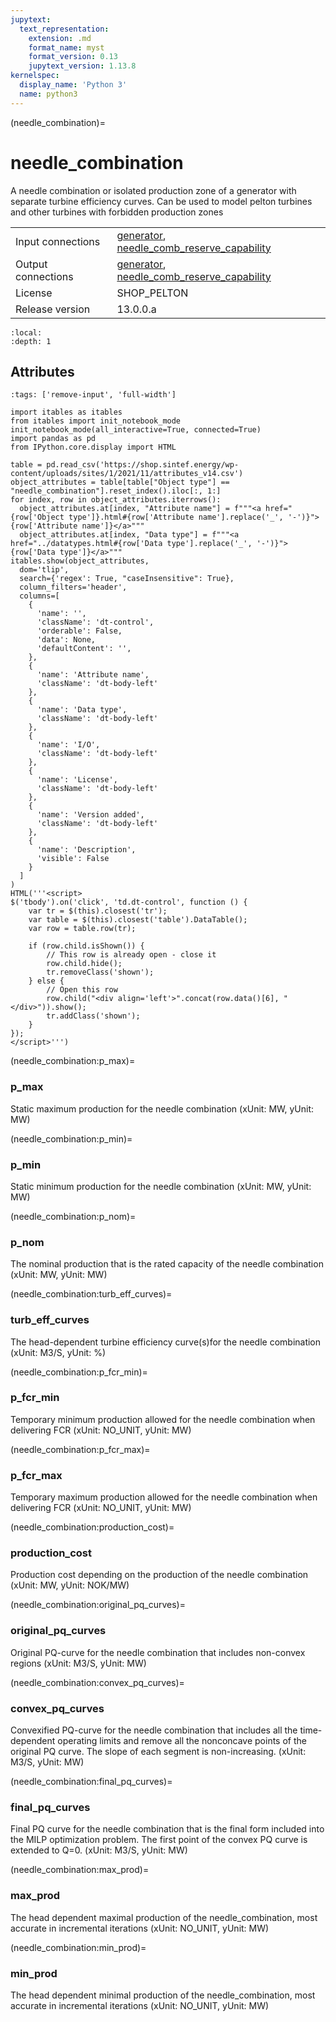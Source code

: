 ```yaml
---
jupytext:
  text_representation:
    extension: .md
    format_name: myst
    format_version: 0.13
    jupytext_version: 1.13.8
kernelspec:
  display_name: 'Python 3'
  name: python3
---
```


(needle_combination)=
# needle_combination
A needle combination or isolated production zone of a generator with separate turbine efficiency curves. Can be used to model pelton turbines and other turbines with forbidden production zones

|   |   |
|---|---|
|Input connections|<a href="generator.html">generator</a>, <a href="needle_comb_reserve_capability.html">needle_comb_reserve_capability</a>|
|Output connections|<a href="generator.html">generator</a>, <a href="needle_comb_reserve_capability.html">needle_comb_reserve_capability</a>|
|License|SHOP_PELTON|
|Release version|13.0.0.a|

```{contents}
:local:
:depth: 1
```







## Attributes
```{code-cell} ipython3
:tags: ['remove-input', 'full-width']

import itables as itables
from itables import init_notebook_mode
init_notebook_mode(all_interactive=True, connected=True)
import pandas as pd
from IPython.core.display import HTML

table = pd.read_csv('https://shop.sintef.energy/wp-content/uploads/sites/1/2021/11/attributes_v14.csv')
object_attributes = table[table["Object type"] == "needle_combination"].reset_index().iloc[:, 1:]
for index, row in object_attributes.iterrows():
  object_attributes.at[index, "Attribute name"] = f"""<a href="{row['Object type']}.html#{row['Attribute name'].replace('_', '-')}">{row['Attribute name']}</a>"""
  object_attributes.at[index, "Data type"] = f"""<a href="../datatypes.html#{row['Data type'].replace('_', '-')}">{row['Data type']}</a>"""
itables.show(object_attributes,
  dom='tlip',
  search={'regex': True, "caseInsensitive": True},
  column_filters='header',
  columns=[
    {
      'name': '',
      'className': 'dt-control',
      'orderable': False,
      'data': None,
      'defaultContent': '',
    },
    {
      'name': 'Attribute name',
      'className': 'dt-body-left'
    },
    {
      'name': 'Data type',
      'className': 'dt-body-left'
    },
    {
      'name': 'I/O',
      'className': 'dt-body-left'
    },
    {
      'name': 'License',
      'className': 'dt-body-left'
    },
    {
      'name': 'Version added',
      'className': 'dt-body-left'
    },
    {
      'name': 'Description',
      'visible': False
    }
  ]
)
HTML('''<script>
$('tbody').on('click', 'td.dt-control', function () {
    var tr = $(this).closest('tr');
    var table = $(this).closest('table').DataTable();
    var row = table.row(tr);

    if (row.child.isShown()) {
        // This row is already open - close it
        row.child.hide();
        tr.removeClass('shown');
    } else {
        // Open this row
        row.child("<div align='left'>".concat(row.data()[6], "</div>")).show();
        tr.addClass('shown');
    }
});
</script>''')
```

(needle_combination:p_max)=
### p_max
Static maximum production for the needle combination (xUnit: MW, yUnit: MW)


(needle_combination:p_min)=
### p_min
Static minimum production for the needle combination (xUnit: MW, yUnit: MW)


(needle_combination:p_nom)=
### p_nom
The nominal production that is the rated capacity of the needle combination (xUnit: MW, yUnit: MW)


(needle_combination:turb_eff_curves)=
### turb_eff_curves
The head-dependent turbine efficiency curve(s)for the needle combination (xUnit: M3/S, yUnit: %)


(needle_combination:p_fcr_min)=
### p_fcr_min
Temporary minimum production allowed for the needle combination when delivering FCR (xUnit: NO_UNIT, yUnit: MW)


(needle_combination:p_fcr_max)=
### p_fcr_max
Temporary maximum production allowed for the needle combination when delivering FCR (xUnit: NO_UNIT, yUnit: MW)


(needle_combination:production_cost)=
### production_cost
Production cost depending on the production of the needle combination (xUnit: MW, yUnit: NOK/MW)


(needle_combination:original_pq_curves)=
### original_pq_curves
Original PQ-curve for the needle combination that includes non-convex regions (xUnit: M3/S, yUnit: MW)


(needle_combination:convex_pq_curves)=
### convex_pq_curves
Convexified PQ-curve for the needle combination that includes all the time-dependent operating limits and remove all the nonconcave points of the original PQ curve. The slope of each segment is non-increasing. (xUnit: M3/S, yUnit: MW)


(needle_combination:final_pq_curves)=
### final_pq_curves
Final PQ curve for the needle combination that is the final form included into the MILP optimization problem. The first point of the convex PQ curve is extended to Q=0. (xUnit: M3/S, yUnit: MW)


(needle_combination:max_prod)=
### max_prod
The head dependent maximal production of the needle_combination, most accurate in incremental iterations (xUnit: NO_UNIT, yUnit: MW)


(needle_combination:min_prod)=
### min_prod
The head dependent minimal production of the needle_combination, most accurate in incremental iterations (xUnit: NO_UNIT, yUnit: MW)


